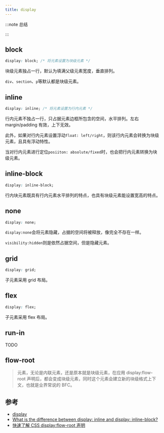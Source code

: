 ```yaml
---
title: display
---
```


:::note 总结

:::

## block

```css
display: block; /* 将元素设置为块级元素 */
```

块级元素独占一行，默认为填满父级元素宽度，垂直排列。

`div`、`section`、`p`等默认都是块级元素。

## inline

```css
display: inline; /* 将元素设置为行内元素 */
```

行内元素不独占一行，只占据元素边框所包含的空间，水平排列。左右 margin/padding 有效，上下无效。

此外，如果对行内元素设置浮动`float: left/right`，则该行内元素会转换为块级元素，且具有浮动特性。

当对行内元素进行定位`posiiton: absolute/fixed`时，也会把行内元素转换为块级元素。

## inline-block

```css
display: inline-block;
```

行内块元素既具有行内元素水平排列的特点，也具有块级元素能设置宽高的特点。

## none

```css
display: none;
```

`display:none`会将元素隐藏，占据的空间将被释放，像完全不存在一样。

`visibility:hidden`则是依然占据空间，但是隐藏元素。

## grid

```css
display: grid;
```

子元素采用 grid 布局。

## flex

```css
display: flex;
```

子元素采用 flex 布局。

## run-in

TODO

## flow-root

> 元素，无论是内联元素，还是原本就是块级元素，在应用 display:flow-root 声明后，都会变成块级元素，同时这个元素会建立新的块级格式上下文，也就是业界常说的 BFC。

## 参考

-   [display](https://css-tricks.com/almanac/properties/d/display/)
-   [What is the difference between display: inline and display: inline-block?
    ](https://stackoverflow.com/questions/8969381/what-is-the-difference-between-display-inline-and-display-inline-block)
-   [快速了解 CSS display:flow-root 声明](https://www.zhangxinxu.com/wordpress/2020/05/css-display-flow-root/)
